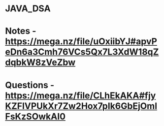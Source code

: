 # JAVA_DSA

# Notes - https://mega.nz/file/uOxiibYJ#apvPeDn6a3Cmh76VCs5Qx7L3XdW18qZdqbkW8zVeZbw
# Questions - https://mega.nz/file/CLhEkAKA#fjyKZFlVPUkXr7Zw2Hox7pIk6GbEjOmlFsKzSOwkAI0


